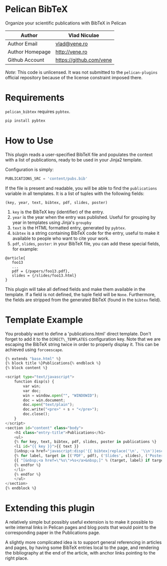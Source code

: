 Pelican BibTeX
==============

Organize your scientific publications with BibTeX in Pelican

Author          | Vlad Niculae
----------------|-----
Author Email    | vlad@vene.ro
Author Homepage | http://vene.ro
Github Account  | https://github.com/vene

*Note*: This code is unlicensed. It was not submitted to the `pelican-plugins`
official repository because of the license constraint imposed there.


Requirements
============

`pelican_bibtex` requires `pybtex`.

```bash
pip install pybtex
```

How to Use
==========

This plugin reads a user-specified BibTeX file and populates the context with
a list of publications, ready to be used in your Jinja2 template.

Configuration is simply:

```python
PUBLICATIONS_SRC = 'content/pubs.bib'
```

If the file is present and readable, you will be able to find the `publications`
variable in all templates.  It is a list of tuples with the following fields:
```
(key, year, text, bibtex, pdf, slides, poster)
```

1. `key` is the BibTeX key (identifier) of the entry.
2. `year` is the year when the entry was published.  Useful for grouping by year in templates using Jinja's `groupby`
3. `text` is the HTML formatted entry, generated by `pybtex`.
4. `bibtex` is a string containing BibTeX code for the entry, useful to make it
available to people who want to cite your work.
5. `pdf`, `slides`, `poster`: in your BibTeX file, you can add these special fields,
for example:
```
@article{
   foo13
   ...
   pdf = {/papers/foo13.pdf},
   slides = {/slides/foo13.html}
}
```
This plugin will take all defined fields and make them available in the template.
If a field is not defined, the tuple field will be `None`.  Furthermore, the
fields are stripped from the generated BibTeX (found in the `bibtex` field).


Template Example
================

You probably want to define a 'publications.html' direct template.  Don't forget
to add it to the `DIRECT\_TEMPLATES` configuration key.  Note that we are escaping
the BibTeX string twice in order to properly display it.  This can be achieved
using `forceescape`.

```python
{% extends "base.html" %}
{% block title %}Publications{% endblock %}
{% block content %}

<script type="text/javascript">
    function disp(s) {
        var win;
        var doc;
        win = window.open("", "WINDOWID");
        doc = win.document;
        doc.open("text/plain");
        doc.write("<pre>" + s + "</pre>");
        doc.close();
    }
</script>
<section id="content" class="body">
    <h1 class="entry-title">Publications</h1>
    <ul>
    {% for key, text, bibtex, pdf, slides, poster in publications %}
    <li id="{{ key }}">{{ text }}
    [&nbsp;<a href="javascript:disp('{{ bibtex|replace('\n', '\\n')|escape|forceescape }}');">Bibtex</a>&nbsp;]
    {% for label, target in [('PDF', pdf), ('Slides', slides), ('Poster', poster)] %}
    {{ "[&nbsp;<a href=\"%s\">%s</a>&nbsp;]" % (target, label) if target }}
    {% endfor %}
    </li>
    {% endfor %}
    </ul>
</section>
{% endblock %}
```

Extending this plugin
=====================

A relatively simple but possibly useful extension is to make it possible to
write internal links in Pelican pages and blog posts that would point to the
corresponding paper in the Publications page.

A slightly more complicated idea is to support general referencing in articles
and pages, by having some BibTeX entries local to the page, and rendering the
bibliography at the end of the article, with anchor links pointing to the right
place.
